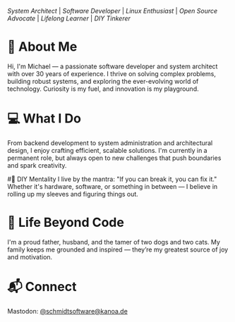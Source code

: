 *System Architect* | *Software Developer* | *Linux Enthusiast* | *Open Source Advocate* | *Lifelong Learner* | *DIY Tinkerer*

# 👋 About Me
Hi, I'm Michael — a passionate software developer and system architect with over 30 years of experience. I thrive on solving complex problems, building robust systems, and exploring the ever-evolving world of technology. Curiosity is my fuel, and innovation is my playground.

# 💻 What I Do
From backend development to system administration and architectural design, I enjoy crafting efficient, scalable solutions. I'm currently in a permanent role, but always open to new challenges that push boundaries and spark creativity.

 #🔧 DIY Mentality
I live by the mantra: "If you can break it, you can fix it." Whether it's hardware, software, or something in between — I believe in rolling up my sleeves and figuring things out.

# 🐾 Life Beyond Code
I'm a proud father, husband, and the tamer of two dogs and two cats. My family keeps me grounded and inspired — they’re my greatest source of joy and motivation.

# 📬 Connect
Mastodon: [@schmidtsoftware@kanoa.de](https://kanoa.de/@schmidtsoftware)

